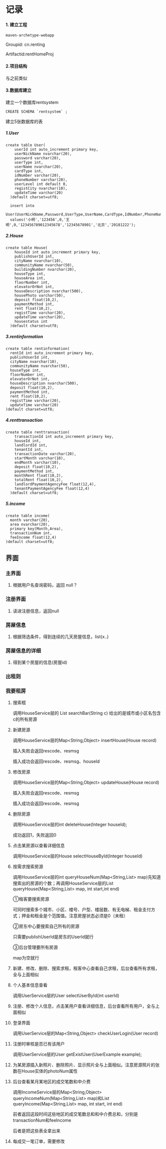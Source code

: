 # 记录

#### 1. 建立工程

```
maven-archetype-webapp
```

Groupid: cn.renting

Artifactid:rentHomeProj

#### 2.项目结构
与之前类似

#### 3.数据库建立
建立一个数据库rentsystem
```
CREATE SCHEMA `rentsystem` ;
```
建立5张数据库的表
##### 1.User
```
create table User(
    userId int auto_increment primary key,
    userNickName nvarchar(20),
    password varchar(20),
    userType int,
    userName nvarchar(20),
    cardType int,
    idNumber varchar(20),
    phoneNumber varchar(20),
    userLevel int default 0,
    registCity nvarchar(10),
    updateTime varchar(20)
  )default charset=utf8;

  insert into 
    User(UserNickName,Password,UserType,UserName,CardType,IdNumber,PhoneNumber,RegistCity,UpdateTime) 
  values('小明','123456',0,'王明',0,'123456789012345678','12345678901','北京','20181222');
```
##### 2.House
```
create table House(
    houseId int auto_increment primary key,
    publishUserId int,
    cityName nvarchar(10),
    communityName nvarchar(50),
    buildingNumber nvarchar(20),
    houseType int,
    houseArea int,
    floorNumber int,
    elevatorOrNot int,
    houseDescription nvarchar(500),
    housePhoto varchar(50),
    deposit float(10,2),
    paymentMethod int,
    rent float(10,2),
    registTime varchar(20),
    updateTime varchar(20),
    housestatus int
  )default charset=utf8;
  ```
  ##### 3.rentinformation
  ```
  create table rentinformation(
    rentId int auto_increment primary key,
    publishUserId int,
    cityName nvarchar(10),
    communityName nvarchar(50),
    houseType int,
    floorNumber int,
    elevatorOrNot int,
    houseDescription nvarchar(500),
    deposit float(10,2),
    paymentMethod int,
    rent float(10,2),
    registTime varchar(20),
    updateTime varchar(20)
  )default charset=utf8;
  ```
##### 4.renttransaction
```
create table renttransaction(
    transactionId int auto_increment primary key,
    houseId int,
    landlordId int,
    tenantId int,
    transactionDate varchar(20),
    startMonth varchar(10),
    endMonth varchar(10),
    deposit float(10,2),
    paymentMethod int,
    monthRent float(10,2),
    totalRent float(10,2),
    landlordPaymentAgencyFee float(12,4),
    tenantPaymentAgencyFee float(12,4)
  )default charset=utf8;
  ```
  ##### 5.income
  ```
  create table income(
    month varchar(20),
    area nvarchar(20),
    primary key(Month,Area),
    transactionNum int,
    feeIncome float(12,4)
  )default charset=utf8;
  ```


## 界面

### 主界面

1. 根据用户名查询密码，返回 null？

### 注册界面
1. 读进注册信息，返回null
### 房屋信息
1. 根据筛选条件，得到连续的几天房屋信息，list(x..)
### 房屋信息的详细
1. 得到某个房屋的信息(房屋id)
### 出租则
### 我要租房





1. 搜索框 
   
   调用HouseService层的 List<House> searchBar(String c)
   给出的是城市或小区名包含c的所有房源

2. 新建房源

    调用HouseService层的Map<String,Object> insertHouse(House record)

    插入失败会返回rescode、resmsg

    插入成功会返回rescode、resmsg、houseId

3. 修改房源
   
   调用HouseService层的Map<String,Object> updateHouse(House record)

   插入失败会返回rescode、resmsg

    插入成功会返回rescode、resmsg

4. 删除房源
   
   调用HouseService层的int deleteHouse(Integer houseId);
   
   成功返回1，失败返回0

5. 点击某房源以查看详细信息

    调用HouseService层的House selectHouseById(Integer houseId)
  
6. 按需求搜索房源
   
   调用HouseService层的int queryHouseNum(Map<String,List> map)先知道搜索出的房源的个数；再调用HouseService层的List<House> queryHouse(Map<String,List> map, int start,int end)
   
   ①租客要搜索房源

   可同时搜索多个城市、小区、楼号、户型、楼层数、有无电梯、租金支付方式；押金和租金是个范围值。注意房屋状态必须是0（未租）

   ②房东中心要搜索自己所有的房源

   只需要publishUserId是房东的UserId就行

   ③后台管理要所有房源

   map为空就行


7. 新建、修改、删除、搜索求租，租客中心查看自己求租，后台查看所有求租，全与上面相似

8.  个人基本信息查看
   
    调用UserService层的User selectUserById(int userId)

9.  注册、修改个人信息，点击某用户查看详细信息，后台查看所有用户，全与上面相似

10. 登录界面
    
    调用UserService层的Map<String,Object> checkUserLogin(User record)

11. 注册时审核是否已有该用户
    
    调用UserService层的User getExistUser(UserExample example);

12. 为某房源插入新照片、删除照片、显示照片全与上面相似。注意房源照片的张数在House实体的photoNum属性

13. 后台查看某月某地区的成交笔数和中介费
    
    调用IncomeService层的Map<String,Object> queryIncomeNum(Map<String,List> map)和List<Income> queryIncome(Map<String,List> map, int start, int end)

    前者返回这段时间这些地区的成交笔数总和和中介费总和，分别是transactionNum和feeIncome

    后者是把这些表全拿出来

14. 每成交一笔订单，需要修改
    
   



